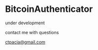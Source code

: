 BitcoinAuthenticator
====================

under development

contact me with questions

ctpacia@gmail.com

